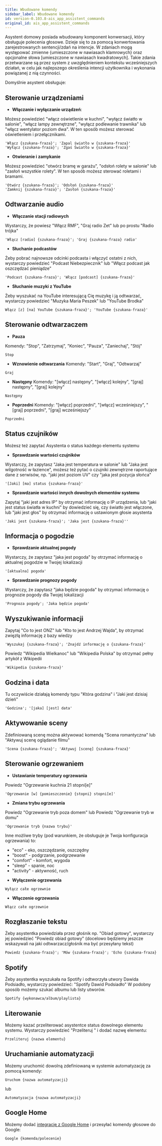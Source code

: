 ```yaml
---
title: Wbudowane komendy
sidebar_label: Wbudowane komendy
id: version-0.103.8-ais_app_assistent_commands
original_id: ais_app_assistent_commands
---
```



Asystent domowy posiada wbudowany komponent konwersacji, który obsługuje polecenia głosowe.
Dzieje się to za pomocą konwertowania zarejestrowanych sentencji/zdań na intencje. W zdaniach mogą występować zmienne {umieszczone w nawiasach klamrowych} oraz opcjonalne słowa [umieszczone w nawiasach kwadratowych]. Takie zdania przetwarzane są przez system z uwzględnieniem kontekstu wcześniejszych działań, w celu jak najlepszego określenia intencji użytkownika i wykonania powiązanej z nią czynności.


Domyślnie asystent obsługuje:

## Sterowanie urządzeniami

* **Włączanie i wyłączanie urządzeń**:

Możesz powiedzieć "włącz oświetlenie w kuchni", "wyłącz światło w salonie", "włącz lampy zewnętrzne", "wyłącz podlewanie trawnika" lub "włącz wentylator poziom dwa". W ten sposób możesz sterować oświetleniem i przełącznikami.

```text
'Włącz {szukana-fraza}'; 'Zapal światło w {szukana-fraza}'
'Wyłącz {szukana-fraza}'; 'Zgaś Światło w {szukana-fraza}'
```

* **Otwieranie i zamykanie**

Możesz powiedzieć "otwórz bramę w garażu", "odsłoń rolety w salonie" lub "zasłoń wszystkie rolety". W ten sposób możesz sterować roletami i bramami.

```text
'Otwórz {szukana-fraza}'; 'Odsłoń {szukana-fraza}'
'Zamknij {szukana-fraza}'; 'Zasłoń {szukana-fraza}'
```

## Odtwarzanie audio

* **Włączanie stacji radiowych**

Wystarczy, że powiesz "Włącz RMF", "Graj radio Zet" lub po prostu "Radio trójka"

```text
'Włącz [radio] {szukana-fraza}'; 'Graj {szukana-fraza} radio'
```

* **Słuchanie podcastów**

Żeby pobrać najnowsze odcinki podcasta i włączyć ostatni z nich, wystarczy powiedzieć "Podcast Niebezpiecznik" lub "Włącz podcast jak oszczędzać pieniądze"

```text
'Podcast {szukana-fraza}'; 'Włącz [podcast] {szukana-fraza}'
```

* **Słuchanie muzyki z YouTube**

Żeby wyszukać na YouTube interesującą Cię muzykę i ją odtwarzać, wystarczy powiedzieć "Muzyka Maria Peszek" lub "YouTube Brodka"

```text
Włącz [z] [na] YouTube {szukana-fraza}'; 'YouTube {szukana-fraza}'
```

## Sterowanie odtwarzaczem

* **Pauza**

Komendy: "Stop", "Zatrzymaj", "Koniec", "Pauza", "Zaniechaj", "Stój"

```text
Stop
```

* **Wznowienie odtwarzania**
Komendy: "Start", "Graj", "Odtwarzaj"

```text
Graj
```

* **Następny**
Komendy: "[włącz] następny", "[włącz] kolejny", "[graj] następny", "[graj] kolejny"

```text
Następny
```

* **Poprzedni**
Komendy: "[włącz] poprzedni", "[włącz] wcześniejszy", "[graj] poprzedni", "[graj] wcześniejszy"

```text
Poprzedni
```

## Status czujników

Możesz też zapytać Asystenta o status każdego elementu systemu

* **Sprawdzanie wartości czujników**

Wystarczy, że zapytasz "Jaka jest temperatura w salonie" lub "Jaka jest wilgotność w łazience", możesz też pytać o czujniki zewnętrzne raportujące dane z serwisów, np. "jaki jest poziom UV" czy "jaka jest pozycja słońca"

```text
'[Jaki] [ma] status {szukana-fraza}'
```

* **Sprawdzanie wartości innych dowolnych elementów systemu**

Zapytaj "jaki jest adres IP" by otrzymać informację o IP urządzenia, lub "jaki jest status światła w kuchni" by dowiedzieć się, czy światło jest włączone, lub "jaki jest głos" by otrzymać informację o ustawionym głosie asystenta

```text
'Jaki jest {szukana-fraza}'; 'Jaka jest {szukana-fraza}''
```

## Informacja o pogodzie

* **Sprawdzanie aktualnej pogody**

Wystarczy, że zapytasz "jaka jest pogoda" by otrzymać informację o aktualnej pogodzie w Twojej lokalizacji

```text
'[aktualna] pogoda'
```

* **Sprawdzanie prognozy pogody**

Wystarczy, że zapytasz "jaka będzie pogoda" by otrzymać informację o prognozie pogody dla Twojej lokalizacji

```text
'Prognoza pogody'; 'Jaka będzie pogoda'
```

## Wyszukiwanie informacji

Zapytaj "Co to jest ONZ" lub "Kto to jest Andrzej Wajda", by otrzymać zwięzłą informację z bazy wiedzy

```text
'Wyszukaj {szukana-fraza}'; 'Znajdź informację o {szukana-fraza}'
```

Powiedz "Wikipedia Wielkanoc" lub "Wikipedia Polska" by otrzymać pełny artykół z Wikipedii

```text
'Wikipedia {szukana-fraza}'
```

## Godzina i data

Tu oczywiście działają komendy typu "Która godzina" i "Jaki jest dzisiaj dzień"

```text
'Godzina'; '[jaka] [jest] data'
```

## Aktywowanie sceny

Zdefiniowaną scenę można aktywować komendą "Scena romantyczna" lub "Aktywuj scenę oglądanie filmu"

```text
'Scena {szukana-fraza}'; 'Aktywuj [scenę] {szukana-fraza}'
```

## Sterowanie ogrzewaniem

* **Ustawianie temperatury ogrzewania**

Powiedz "Ogrzewanie kuchnia 21 stopni[e]"

```text
'Ogrzewanie [w] {pomieszczenie} {stopni} stopni[e]'
```

* **Zmiana trybu ogrzewania**

Powiedz "Ogrzewanie tryb poza domem" lub Powiedz "Ogrzewanie tryb w domu"

```text
'Ogrzewanie tryb {nazwa trybu}'
```

Inne możliwe tryby (pod warunkiem, że obsługuje je Twoja konfiguracja ogrzewania) to:
- "eco" - eko, oszczędzanie, oszczędny
- "boost" - podgrzanie, podgrzewanie
- "comfort" - komfort, wygoda
- "sleep" - spanie, noc
- "activity" - aktywność, ruch

* **Wyłączenie ogrzewania**

```text
Wyłącz całe ogrzewnie
```

* **Włączenie ogrzewania**

```text
Włącz całe ogrzewnie
```

## Rozgłaszanie tekstu

Żeby asystentka powiedziała przez głośnik np. "Obiad gotowy", wystarczy jej powiedzieć "Powiedz obiad gotowy"
(docelowo będziemy jeszcze wskazywali na jaki odtwarzacz/głośnik ma być przesyłany tekst)

```text
Powiedz {szukana-fraza}'; 'Mów {szukana-fraza}'; 'Echo {szukana-fraza}
```


## Spotify

Żeby asystentka wyszukała na Spotify i odtworzyła utwory Dawida Podsiadło, wystarczy powiedzieć: "Spotify Dawid Podsiadło"
W podobny sposób możemy szukać albumu lub listy utworów.
```text
Spotify {wykonawca/album/playlista}
```

## Literowanie

Możemy kazać przeliterować asystentce status dowolnego elementu systemu. Wystarczy powiedzieć "Przeliteruj " i dodać nazwę elementu:

```text
Przeliteruj {nazwa elementu}
```

## Uruchamianie automatyzacji


Możemy uruchomić dowolną zdefiniowaną w systemie automatyzację za pomocą komendy:

```text
Uruchom {nazwa automatyzacji}
```
lub

```text
Automatyzacja {nazwa automatyzacji}
```


## Google  Home


Możemy dodać [integrację z Google Home](/AIS-docs/docs/en/ais_app_ai_integration_google_home.html) i przesyłać komendy głosowe do Google:

```text
Google {komenda/polecenie}
```
